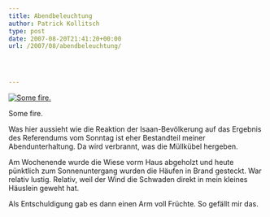 ```yaml
---
title: Abendbeleuchtung
author: Patrick Kollitsch
type: post
date: 2007-08-20T21:41:20+00:00
url: /2007/08/abendbeleuchtung/




---
```

<div class="flickr">
  <a href="http://www.flickr.com/photos/schreibblogade/1192483279/" title="Some fire."><img src="//farm2.static.flickr.com/1222/1192483279_b62728c7eb.jpg" alt="Some fire." /></a></p> 
  
  <p>
    Some fire.
  </p>
</div>

Was hier aussieht wie die Reaktion der Isaan-Bevölkerung auf das Ergebnis des Referendums vom Sonntag ist eher Bestandteil meiner Abendunterhaltung. Da wird verbrannt, was die Müllkübel hergeben. 

Am Wochenende wurde die Wiese vorm Haus abgeholzt und heute pünktlich zum Sonnenuntergang wurden die Häufen in Brand gesteckt. War relativ lustig. Relativ, weil der Wind die Schwaden direkt in mein kleines Häuslein geweht hat.

Als Entschuldigung gab es dann einen Arm voll Früchte. So gefällt mir das.
